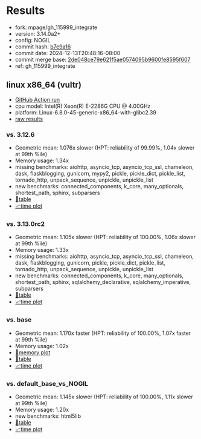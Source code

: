 # Results

- fork: mpage/gh_115999_integrate
- version: 3.14.0a2+
- config: NOGIL
- commit hash: [b7e9a16](https://github.com/mpage/cpython/commit/b7e9a16)
- commit date: 2024-12-13T20:48:16-08:00
- commit merge base: [2de048ce79e621f5ae0574095b9600fe8595f607](https://github.com/python/cpython/commit/2de048ce79e621f5ae0574095b9600fe8595f607)
- ref: gh_115999_integrate

## linux x86_64 (vultr)

- [GitHub Action run](https://github.com/facebookexperimental/free-threading-benchmarking/actions/runs/12327019317)
- cpu model: Intel(R) Xeon(R) E-2286G CPU @ 4.00GHz
- platform: Linux-6.8.0-45-generic-x86_64-with-glibc2.39
- [raw results](bm-20241213-vultr-x86_64-mpage-gh_115999_integrate-3.14.0a2%2B-b7e9a16.json)

### vs. 3.12.6

- Geometric mean: 1.076x slower (HPT: reliability of 99.99%, 1.04x slower at 99th %ile)
- Memory usage: 1.34x
- missing benchmarks: aiohttp, asyncio_tcp, asyncio_tcp_ssl, chameleon, dask, flaskblogging, gunicorn, mypy2, pickle, pickle_dict, pickle_list, tornado_http, unpack_sequence, unpickle, unpickle_list
- new benchmarks: connected_components, k_core, many_optionals, shortest_path, sphinx, subparsers
- [📄table](bm-20241213-vultr-x86_64-mpage-gh_115999_integrate-3.14.0a2%2B-b7e9a16-vs-3.12.6.md)
- [📈time plot](bm-20241213-vultr-x86_64-mpage-gh_115999_integrate-3.14.0a2%2B-b7e9a16-vs-3.12.6.svg)

### vs. 3.13.0rc2

- Geometric mean: 1.105x slower (HPT: reliability of 100.00%, 1.06x slower at 99th %ile)
- Memory usage: 1.33x
- missing benchmarks: aiohttp, asyncio_tcp, asyncio_tcp_ssl, chameleon, dask, flaskblogging, gunicorn, pickle, pickle_dict, pickle_list, tornado_http, unpack_sequence, unpickle, unpickle_list
- new benchmarks: connected_components, k_core, many_optionals, shortest_path, sphinx, sqlalchemy_declarative, sqlalchemy_imperative, subparsers
- [📄table](bm-20241213-vultr-x86_64-mpage-gh_115999_integrate-3.14.0a2%2B-b7e9a16-vs-3.13.0rc2.md)
- [📈time plot](bm-20241213-vultr-x86_64-mpage-gh_115999_integrate-3.14.0a2%2B-b7e9a16-vs-3.13.0rc2.svg)

### vs. base

- Geometric mean: 1.170x faster (HPT: reliability of 100.00%, 1.07x faster at 99th %ile)
- Memory usage: 1.02x
- [🧠memory plot](bm-20241213-vultr-x86_64-mpage-gh_115999_integrate-3.14.0a2%2B-b7e9a16-vs-base-mem.svg)
- [📄table](bm-20241213-vultr-x86_64-mpage-gh_115999_integrate-3.14.0a2%2B-b7e9a16-vs-base.md)
- [📈time plot](bm-20241213-vultr-x86_64-mpage-gh_115999_integrate-3.14.0a2%2B-b7e9a16-vs-base.svg)

### vs. default_base_vs_NOGIL

- Geometric mean: 1.145x slower (HPT: reliability of 100.00%, 1.11x slower at 99th %ile)
- Memory usage: 1.20x
- new benchmarks: html5lib
- [📄table](bm-20241213-vultr-x86_64-mpage-gh_115999_integrate-3.14.0a2%2B-b7e9a16-vs-default_base_vs_NOGIL.md)
- [📈time plot](bm-20241213-vultr-x86_64-mpage-gh_115999_integrate-3.14.0a2%2B-b7e9a16-vs-default_base_vs_NOGIL.svg)

